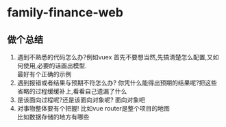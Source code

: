# family-finance-web

## 做个总结

1. 遇到不熟悉的代码怎么办?例如vuex
    首先不要想当然,先搞清楚怎么配置,又如何使用,必要的话画出模型.  
    最好有个正确的示例  
2. 遇到报错或者结果与预期不符怎么办?
    你凭什么能得出预期的结果呢?把这些省略的过程缓缓补上,看看自己遗漏了什么
3. 是该面向过程呢?还是该面向对象呢?
    面向对象吧
4. 对事物整体要有个把握!
    比如vue router是整个项目的地图  
    比如数据存储的地方有哪些  